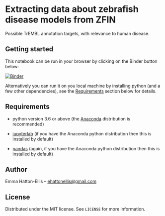 # Extracting data about zebrafish disease models from ZFIN

Possible TrEMBL annotation targets, with relevance to human disease.

## Getting started

This notebook can be run in your browser by clicking on the Binder button below:

[![Binder](https://mybinder.org/badge_logo.svg)](https://mybinder.org/v2/gh/ehatton/zebrafish_disease_models/main?filepath=zebrafish_disease_models.ipynb)

Alternatively you can run it on you local machine by installing python (and a few other dependencies), see the [Requirements](#requirements) section below for details.

## Requirements

- python version 3.6 or above (the [Anaconda](https://www.anaconda.com/products/individual) distribution is recommended)

- [jupyterlab](https://jupyter.org/install) (if you have the Anaconda python distribution then this is installed by default)

- [pandas](https://pandas.pydata.org/) (again, if you have the Anaconda python distribution then this is installed by default)

## Author

Emma Hatton-Ellis – ehattonellis@gmail.com

## License

Distributed under the MIT license. See ``LICENSE`` for more information.

